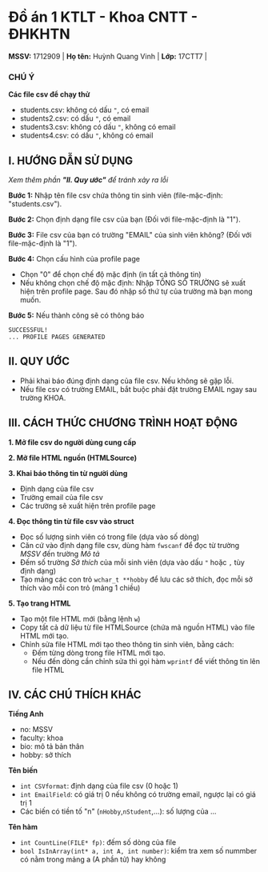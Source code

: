 # Đồ án 1 KTLT - Khoa CNTT - ĐHKHTN
**MSSV:** 1712909 | 
**Họ tên:** Huỳnh Quang Vinh | 
**Lớp:** 17CTT7 | 

### CHÚ Ý
**Các file csv để chạy thử**
- students.csv: không có dấu `"`, có email
- students2.csv: có dấu `"`, có email
- students3.csv: không có dấu `"`, không có email
- students4.csv: có dấu `"`, không có email

## I. HƯỚNG DẪN SỬ DỤNG
_Xem thêm phần **"II. Quy ước"** để tránh xảy ra lỗi_

**Bước 1:** Nhập tên file csv chứa thông tin sinh viên (file-mặc-định: "students.csv").

**Bước 2:** Chọn định dạng file csv của bạn (Đối với file-mặc-định là "1").

**Bước 3:** File csv của bạn có trường "EMAIL" của sinh viên không? (Đối với file-mặc-định là "1").

**Bước 4:** Chọn cấu hình của profile page
  - Chọn "0" để chọn chế độ mặc định (in tất cả thông tin)
  - Nếu không chọn chế độ mặc định: Nhập TỔNG SỐ TRƯỜNG sẽ xuất hiện trên profile page. Sau đó nhập số thứ tự của trường mà bạn mong muốn.
  
**Bước 5:** Nếu thành công sẽ có thông báo
```
SUCCESSFUL!
... PROFILE PAGES GENERATED
```
  
## II. QUY ƯỚC
- Phải khai báo đúng định dạng của file csv. Nếu không sẽ gặp lỗi.
- Nếu file csv có trường EMAIL, bắt buộc phải đặt trường EMAIL ngay sau trường KHOA.

## III. CÁCH THỨC CHƯƠNG TRÌNH HOẠT ĐỘNG
**1. Mở file csv do người dùng cung cấp**

**2. Mở file HTML nguồn (HTMLSource)**

**3. Khai báo thông tin từ người dùng**
  - Định dạng của file csv
  - Trường email của file csv
  - Các trường sẽ xuất hiện trên profile page

**4. Đọc thông tin từ file csv vào struct**
  - Đọc số lượng sinh viên có trong file (dựa vào số dòng)
  - Căn cứ vào định dạng file csv, dùng hàm `fwscanf` để đọc từ trường _MSSV_ đến trường _Mô tả_
  - Đếm số trường _Sở thích_ của mỗi sinh viên (dựa vào dấu `"` hoặc `,` tùy định dạng)
  - Tạo mảng các con trỏ `wchar_t **hobby` để lưu các sở thích, đọc mỗi sở thích vào mỗi con trỏ (mảng 1 chiều)
 
**5. Tạo trang HTML**
  - Tạo một file HTML mới (bằng lệnh `w`)
  - Copy tất cả dữ liệu từ file HTMLSource (chứa mã nguồn HTML) vào file HTML mới tạo.
  - Chỉnh sửa file HTML mới tạo theo thông tin sinh viên, bằng cách:
    - Đếm từng dòng trong file HTML mới tạo.
    - Nếu đến dòng cần chỉnh sửa thì gọi hàm `wprintf` để viết thông tin lên file HTML
   
## IV. CÁC CHÚ THÍCH KHÁC
**Tiếng Anh**
- no: MSSV
- faculty: khoa
- bio: mô tả bản thân
- hobby: sở thích

**Tên biến**
- `int CSVformat`: định dạng của file csv (0 hoặc 1)
- `int EmailField`: có giá trị 0 nếu không có trường email, ngược lại có giá trị 1
- Các biến có tiền tố "n" (`nHobby`,`nStudent`,...): số lượng của ...

**Tên hàm**
- `int CountLine(FILE* fp)`: đếm số dòng của file
- `bool IsInArray(int* a, int A, int number)`: kiểm tra xem số nummber có nằm trong mảng a (A phần tử) hay không
